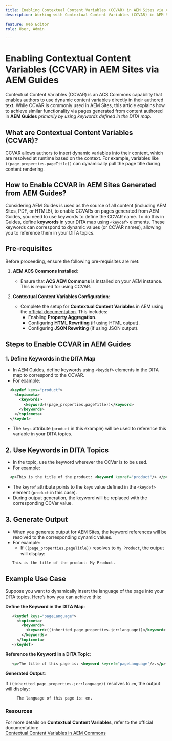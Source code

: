 ```yaml
---
title: Enabling Contextual Content Variables (CCVAR) in AEM Sites via AEM Guides
description: Working with Contextual Content Variables (CCVAR) in AEM Sites via AEM Guides

feature: Web Editor
role: User, Admin

---
```

# Enabling Contextual Content Variables (CCVAR) in AEM Sites via AEM Guides

Contextual Content Variables (CCVAR) is an ACS Commons capability that enables authors to use dynamic content variables directly in their authored text. While CCVAR is commonly used in AEM Sites, this article explains how to achieve similar functionality via pages generated from content authored in **AEM Guides** *primarily by using keywords defined in the DITA map*.


## What are Contextual Content Variables (CCVAR)?

CCVAR allows authors to insert dynamic variables into their content, which are resolved at runtime based on the context. For example, variables like `((page_properties.pageTitle))` can dynamically pull the page title during content rendering.


## How to Enable CCVAR in AEM Sites Generated from AEM Guides?

Considering AEM Guides is used as the source of all content (including AEM Sites, PDF, or HTML5), to enable CCVARs on pages generated from AEM Guides, you need to use keywords to define the CCVAR name. To do this in Guides, define **keywords** in your DITA map using `<keydef>` elements. These keywords can correspond to dynamic values (or CCVAR names), allowing you to reference them in your DITA topics.


## Pre-requisites

Before proceeding, ensure the following pre-requisites are met:

1. **AEM ACS Commons Installed**:
   - Ensure that **ACS AEM Commons** is installed on your AEM instance. This is required for using CCVAR.

2. **Contextual Content Variables Configuration**:
   - Complete the setup for **Contextual Content Variables** in AEM using the [official documentation](https://adobe-consulting-services.github.io/acs-aem-commons/features/contextual-content-variables/index.html). This includes:
     - Enabling **Property Aggregation**.
     - Configuring **HTML Rewriting** (if using HTML output).
     - Configuring **JSON Rewriting** (if using JSON output).



## Steps to Enable CCVAR in AEM Guides

### 1. Define Keywords in the DITA Map

- In AEM Guides, define keywords using `<keydef>` elements in the DITA map to correspond to the CCVAR.
- For example:

```xml
  <keydef keys="product">
    <topicmeta>
      <keywords>
        <keyword>((page_properties.pageTitle))</keyword>
      </keywords>
    </topicmeta>
  </keydef>
```
  
- The `keys` attribute (`product` in this example) will be used to reference this variable in your DITA topics.


## 2. Use Keywords in DITA Topics

- In the topic, use the keyword wherever the CCVar is to be used.
- For example:

```xml
  <p>This is the title of the product: <keyword keyref="product"/> </p>
```
  
- The `keyref` attribute points to the `keys` value defined in the `<keydef>` element (`product` in this case).
- During output generation, the keyword will be replaced with the corresponding CCVar value.


## 3. Generate Output

- When you generate output for AEM Sites, the keyword references will be resolved to the corresponding dynamic values.
- For example:
  - If `((page_properties.pageTitle))` resolves to `My Product`, the output will display:

```xml
   This is the title of the product: My Product.
```


## Example Use Case

Suppose you want to dynamically insert the language of the page into your DITA topics. Here’s how you can achieve this:

**Define the Keyword in the DITA Map**:

```xml
   <keydef keys="pageLanguage">
     <topicmeta>
       <keywords>
         <keyword>((inherited_page_properties.jcr:language))</keyword>
       </keywords>
     </topicmeta>
   </keydef>
```

**Reference the Keyword in a DITA Topic**:

```xml
   <p>The title of this page is: <keyword keyref="pageLanguage"/>.</p>
```

**Generated Output**:

If `((inherited_page_properties.jcr:language))` resolves to `en`, the output will display:
    
```
     The language of this page is: en.
```

   
### Resources

For more details on **Contextual Content Variables**, refer to the official documentation:  
[Contextual Content Variables in AEM Commons](https://adobe-consulting-services.github.io/acs-aem-commons/features/contextual-content-variables/index.html)